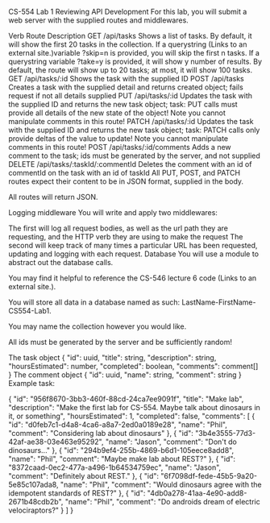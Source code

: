 CS-554 Lab 1
Reviewing API Development
For this lab, you will submit a web server with the supplied routes and middlewares.

Verb	Route	Description
GET	/api/tasks	Shows a list of tasks. By default, it will show the first 20 tasks in the collection. If a querystring (Links to an external site.)variable ?skip=n is provided, you will skip the first n tasks. If a querystring variable ?take=y is provided, it will show y number of results. By default, the route will show up to 20 tasks; at most, it will show 100 tasks.
GET	/api/tasks/:id	Shows the task with the supplied ID
POST	/api/tasks	Creates a task with the supplied detail and returns created object; fails request if not all details supplied
PUT	/api/tasks/:id	Updates the task with the supplied ID and returns the new task object; task: PUT calls must provide all details of the new state of the object! Note you cannot manipulate comments in this route!
PATCH	/api/tasks/:id	Updates the task with the supplied ID and returns the new task object; task: PATCH calls only provide deltas of the value to update! Note you cannot manipulate comments in this route!
POST	/api/tasks/:id/comments	Adds a new comment to the task; ids must be generated by the server, and not supplied
DELETE	/api/tasks/:taskId/:commentId	Deletes the comment with an id of commentId on the task with an id of taskId
All PUT, POST, and PATCH routes expect their content to be in JSON format, supplied in the body.

All routes will return JSON.

Logging middleware
You will write and apply two middlewares:

The first will log all request bodies, as well as the url path they are requesting, and the HTTP verb they are using to make the request
The second will keep track of many times a particular URL has been requested, updating and logging with each request.
Database
You will use a module to abstract out the database calls.

You may find it helpful to reference the CS-546 lecture 6 code (Links to an external site.).

You will store all data in a database named as such: LastName-FirstName-CS554-Lab1.

You may name the collection however you would like.

All ids must be generated by the server and be sufficiently random!

The task object
{
  "id": uuid,
  "title": string,
  "description": string,
  "hoursEstimated": number,
  "completed": boolean,
  "comments": comment[]
}
The comment object
{
  "id": uuid,
  "name": string,
  "comment": string
}
Example task:

{
  "id": "956f8670-3bb3-460f-88cd-24ca7ee9091f",
  "title": "Make lab",
  "description": "Make the first lab for CS-554. Maybe talk about dinosaurs in it, or something",
  "hoursEstimated": 1,
  "completed": false,
  "comments": [
    {
        "id": "d0feb7c1-d4a8-4ca6-a8a7-2ed0a0189e28",
        "name": "Phil",
        "comment": "Considering lab about dinosaurs"
    },
    {
        "id": "3b4e3555-77d3-42af-ae38-03e463e95292",
        "name": "Jason",
        "comment": "Don't do dinosaurs..."
    },
    {
        "id": "294b9ef4-255b-4869-b6d1-105eece8add8",
        "name": "Phil",
        "comment": "Maybe make lab about REST?"
    },
    {
        "id": "8372caad-0ec2-477a-a496-1b64534759ec",
        "name": "Jason",
        "comment": "Definitely about REST."
    },
    {
        "id": "6f7098df-fede-45b5-9a20-5e85c107ada8,
        "name": "Phil",
        "comment": "Would dinosaurs agree with the idempotent standards of REST?"
    },
    {
        "id": "4db0a278-41aa-4e90-add8-2671b48cdb2b",
        "name": "Phil",
        "comment": "Do androids dream of electric velociraptors?"
    }
  ]
}
